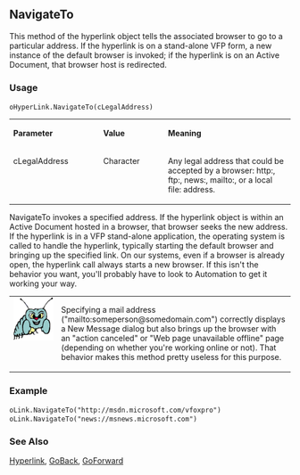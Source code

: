 ## NavigateTo

This method of the hyperlink object tells the associated browser to go to a particular address. If the hyperlink is on a stand-alone VFP form, a new instance of the default browser is invoked; if the hyperlink is on an Active Document, that browser host is redirected.

### Usage

```foxpro
oHyperLink.NavigateTo(cLegalAddress)
```
<table>
<tr>
  <td width="32%" valign="top">
  <p><b>Parameter</b></p>
  </td>
  <td width="23%" valign="top">
  <p><b>Value</b></p>
  </td>
  <td width="45%" valign="top">
  <p><b>Meaning</b></p>
  </td>
 </tr>
<tr>
  <td width="32%" valign="top">
  <p>cLegalAddress</p>
  </td>
  <td width="23%" valign="top">
  <p>Character</p>
  </td>
  <td width="45%" valign="top">
  <p>Any legal address that could be accepted by a browser: http:, ftp:, news:, mailto:, or a local file: address. </p>
  </td>
 </tr>
</table>

NavigateTo invokes a specified address. If the hyperlink object is within an Active Document hosted in a browser, that browser seeks the new address. If the hyperlink is in a VFP stand-alone application, the operating system is called to handle the hyperlink, typically starting the default browser and bringing up the specified link. On our systems, even if a browser is already open, the hyperlink call always starts a new browser. If this isn't the behavior you want, you'll probably have to look to Automation to get it working your way.

<table>
<tr>
  <td width="17%" valign="top">
<img width="95" height="78" src="bug.gif">
  </td>
  <td width="83%">
  <p>Specifying a mail address (&quot;mailto:someperson@somedomain.com&quot;) correctly displays a New Message dialog but also brings up the browser with an &quot;action canceled&quot; or &quot;Web page unavailable offline&quot; page (depending on whether you're working online or not). That behavior makes this method pretty useless for this purpose.</p>
  </td>
 </tr>
</table>

### Example

```foxpro
oLink.NavigateTo("http://msdn.microsoft.com/vfoxpro")
oLink.NavigateTo("news://msnews.microsoft.com")
```
### See Also

[Hyperlink](s4g695.md), [GoBack](s4g725.md), [GoForward](s4g725.md)